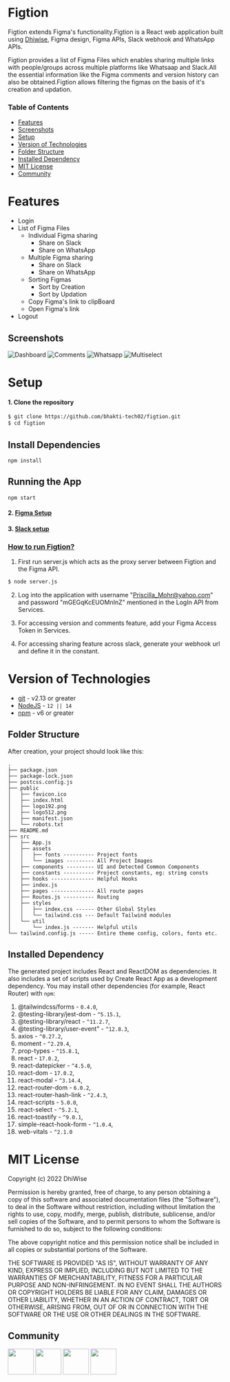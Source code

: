 # Figtion
Figtion extends Figma's functionality.Figtion is a React web application built using [Dhiwise](dhiwise.com), Figma design, Figma APIs, Slack webhook and WhatsApp APIs.

Figtion provides a list of Figma Files which enables sharing multiple links with people/groups across multiple platforms like Whatsaap and Slack.All the essential information like the Figma comments and version history can also be obtained.Figtion allows filtering the figmas on the basis of it's creation and updation.

### Table of Contents
- [Features](#features)
- [Screenshots](#screenshots)
- [Setup](#setup)
- [Version of Technologies](#version-of-technologies)
- [Folder Structure](#folder-structure)
- [Installed Dependency](#installed-dependency)
- [MIT License](#mit-license)
- [Community](#community)


# Features
<ul>
<li>Login</li>
<li>
List of Figma Files
<ul>
<li>Individual Figma sharing 
<ul>
<li>Share on Slack </li>
<li>Share on WhatsApp </li>
</ul></li>
<li>Multiple Figma sharing 
<ul>
<li>Share on Slack </li>
<li>Share on WhatsApp </li>
</ul></li>

<li>Sorting Figmas
<ul>
<li>Sort by Creation </li>
<li>Sort by Updation </li>
</ul></li>
<li>Copy Figma's link to clipBoard</li>
<li>Open Figma's link</li>

</ul>
</li>
<li>Logout</li>
</ul>

## Screenshots
![Dashboard](https://github.com/bhakti-tech02/figtion/blob/main/src/assets/images/dashboard.png) 
![Comments](https://github.com/bhakti-tech02/figtion/blob/main/src/assets/images/comments.png) 
![Whatsapp](https://github.com/bhakti-tech02/figtion/blob/main/src/assets/images/linkToWhatsapp.png)
![Multiselect](https://github.com/bhakti-tech02/figtion/blob/main/src/assets/images/multiselect.png) 


# Setup

#### 1. Clone the repository
```sh
$ git clone https://github.com/bhakti-tech02/figtion.git
$ cd figtion
```
## Install Dependencies

    npm install
## Running the App

    npm start

#### 2. [Figma Setup](https://www.figma.com/developers/api)
#### 3. [Slack setup](https://api.slack.com/messaging/webhooks)

<h3><u>How to run Figtion?</u></h3>

  1. First run server.js which acts as the proxy server between Figtion and the Figma API.
  ```sh
$ node server.js
```
  2. Log into the application with username "Priscilla_Mohr@yahoo.com" and password "mGEGqKcEUOMnInZ" mentioned in the LogIn API from Services.

  3. For accessing version and comments feature, add your Figma Access Token in Services.

  4. For accessing sharing feature across slack, generate your webhook url and define it in the constant.
 
# Version of Technologies

- [git](https://git-scm.com/) - v2.13 or greater
- [NodeJS](https://nodejs.org/en/) - `12 || 14 `
- [npm](https://www.npmjs.com/) - v6 or greater

## Folder Structure

After creation, your project should look like this:

```
.
├── package.json
├── package-lock.json
├── postcss.config.js
├── public
│   ├── favicon.ico
│   ├── index.html
│   ├── logo192.png
│   ├── logo512.png
│   ├── manifest.json
│   └── robots.txt
├── README.md
├── src
│   ├── App.js
│   ├── assets
│   │   ├── fonts ---------- Project fonts
│   │   └── images --------- All Project Images
│   ├── components --------- UI and Detected Common Components
│   ├── constants ---------- Project constants, eg: string consts
│   ├── hooks -------------- Helpful Hooks
│   ├── index.js
│   ├── pages -------------- All route pages
│   ├── Routes.js ---------- Routing
│   ├── styles
│   │   ├── index.css ------ Other Global Styles
│   │   └── tailwind.css --- Default Tailwind modules
│   └── util
│       └── index.js ------- Helpful utils
└── tailwind.config.js ----- Entire theme config, colors, fonts etc.
```

## Installed Dependency

The generated project includes React and ReactDOM as dependencies. It also includes a set of scripts used by Create React App as a development dependency. You may install other dependencies (for example, React Router) with `npm`:


   1. @tailwindcss/forms - `0.4.0`,
   2. @testing-library/jest-dom - `^5.15.1`,
   3. @testing-library/react - `^11.2.7`,
   4. @testing-library/user-event" - `^12.8.3`,
   5. axios - `^0.27.2`,
   6. moment - `^2.29.4`,
   7. prop-types - `^15.8.1`,
   8. react - `17.0.2`,
   9. react-datepicker - `^4.5.0`,
   10. react-dom - `17.0.2`,
   11. react-modal - `^3.14.4`,
   12. react-router-dom - `6.0.2`,
   13. react-router-hash-link - `^2.4.3`,
   14. react-scripts - `5.0.0`,
   15. react-select - `^5.2.1`,
   16. react-toastify - `^9.0.1`,
   17. simple-react-hook-form - `^1.0.4`,
   18. web-vitals - `^2.1.0`

# MIT License

Copyright (c) 2022 DhiWise

Permission is hereby granted, free of charge, to any person obtaining a copy
of this software and associated documentation files (the "Software"), to deal
in the Software without restriction, including without limitation the rights
to use, copy, modify, merge, publish, distribute, sublicense, and/or sell
copies of the Software, and to permit persons to whom the Software is
furnished to do so, subject to the following conditions:

The above copyright notice and this permission notice shall be included in all
copies or substantial portions of the Software.

THE SOFTWARE IS PROVIDED "AS IS", WITHOUT WARRANTY OF ANY KIND, EXPRESS OR
IMPLIED, INCLUDING BUT NOT LIMITED TO THE WARRANTIES OF MERCHANTABILITY,
FITNESS FOR A PARTICULAR PURPOSE AND NON-INFRINGEMENT. IN NO EVENT SHALL THE
AUTHORS OR COPYRIGHT HOLDERS BE LIABLE FOR ANY CLAIM, DAMAGES OR OTHER
LIABILITY, WHETHER IN AN ACTION OF CONTRACT, TORT OR OTHERWISE, ARISING FROM,
OUT OF OR IN CONNECTION WITH THE SOFTWARE OR THE USE OR OTHER DEALINGS IN THE
SOFTWARE.
## Community

<a href="https://twitter.com/dhiwise"><img src="https://user-images.githubusercontent.com/35039342/55471524-8e24cb00-5627-11e9-9389-58f3d4419153.png" width="60"></a>
<a href="https://discord.com/invite/rFMnCG5MZ7"><img src="https://user-images.githubusercontent.com/47489894/183043664-b01aac56-0372-458a-bde9-3f2a6bded21b.png" width="60"></a>
<a href="https://www.dhiwise.com/"><img src="https://global-uploads.webflow.com/618e36726d3c0f19c9284e56/62383865d5477f2e4f6b6e2e_main-monogram-p-500.png" width="60"></a>
<a href="https://www.youtube.com/c/DhiWise"><img src="https://www.gstatic.com/youtube/img/promos/growth/e627e007b3838086012608ef9370c211889f46b95b2335af722b53a2e49a0cd6_122x56.webp" width="60"></a>
